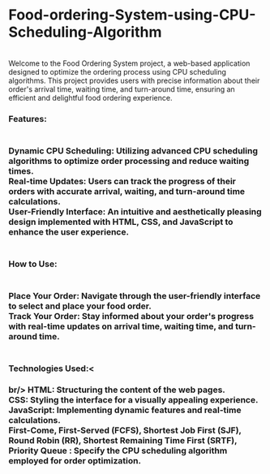 # Food-ordering-System-using-CPU-Scheduling-Algorithm
<br/>
Welcome to the Food Ordering System project, a web-based application designed to optimize the ordering process using CPU scheduling algorithms. This project provides users with precise information about their order's arrival time, waiting time, and turn-around time, ensuring an efficient and delightful food ordering experience.
<br/>
<h3> Features: <h3/> <br/>
Dynamic CPU Scheduling: Utilizing advanced CPU scheduling algorithms to optimize order processing and reduce waiting times.
<br/>
Real-time Updates: Users can track the progress of their orders with accurate arrival, waiting, and turn-around time calculations.<br/>
User-Friendly Interface: An intuitive and aesthetically pleasing design implemented with HTML, CSS, and JavaScript to enhance the user experience.<br/>
<br/>
<h3>How to Use: <h3/><br/>
Place Your Order: Navigate through the user-friendly interface to select and place your food order.<br/>
Track Your Order: Stay informed about your order's progress with real-time updates on arrival time, waiting time, and turn-around time.<br/>
<br/>
<h3>Technologies Used:<<h3/>br/>
HTML: Structuring the content of the web pages.<br/>
CSS: Styling the interface for a visually appealing experience.<br/>
JavaScript: Implementing dynamic features and real-time calculations.<br/>
First-Come, First-Served (FCFS),  Shortest Job First (SJF), Round Robin (RR), Shortest Remaining Time First (SRTF),  Priority Queue : Specify the CPU scheduling algorithm employed for order optimization.
